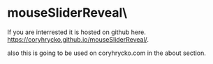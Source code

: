 # mouseSliderReveal\


If you are interrested it is hosted on github here.
https://coryhrycko.github.io/mouseSliderReveal/.

also this is going to be used on coryhrycko.com in the about section. 





